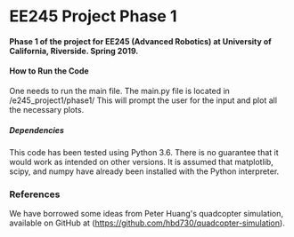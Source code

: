 # EE245 Project Phase 1
#### Phase 1  of the project for EE245 (Advanced Robotics) at University of California, Riverside. Spring 2019. 


#### How to Run the Code 

One needs to run the main file. The main.py file is located in /e245_project1/phase1/
This will prompt the user for the input and plot all the necessary plots.
##### Dependencies 
This code has been tested using Python 3.6. There is no guarantee that it would work as intended on other versions. 
It is assumed that matplotlib, scipy, and numpy have already been installed with the Python interpreter. 

### References 

We have borrowed some ideas from Peter Huang's quadcopter simulation, available on GitHub at (https://github.com/hbd730/quadcopter-simulation). 
